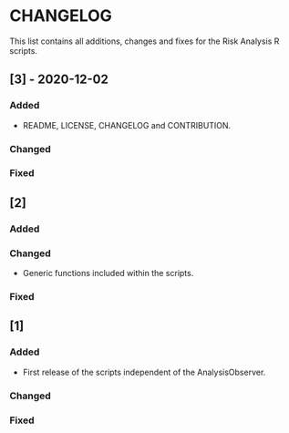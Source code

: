 # CHANGELOG
This list contains all additions, changes and fixes for the Risk Analysis R scripts.


## [3] - 2020-12-02
### Added
- README, LICENSE, CHANGELOG and CONTRIBUTION.

### Changed
### Fixed


## [2]
### Added
### Changed
- Generic functions included within the scripts.

### Fixed


## [1]
### Added
- First release of the scripts independent of the AnalysisObserver.

### Changed
### Fixed
